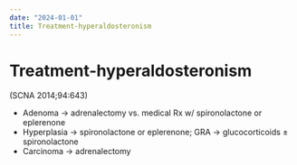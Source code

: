 ```yaml
---
date: "2024-01-01"
title: Treatment-hyperaldosteronism
---
```


# Treatment-hyperaldosteronism

(SCNA 2014;94:643)
* Adenoma → adrenalectomy vs. medical Rx w/ spironolactone or eplerenone
* Hyperplasia → spironolactone or eplerenone; GRA → glucocorticoids ± spironolactone
* Carcinoma → adrenalectomy
